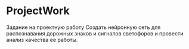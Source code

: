 # ProjectWork

Задание на проектную работу
Создать нейронную сеть для распознавания дорожных знаков и сигналов светофоров и провести анализ качества ее работы.
